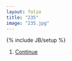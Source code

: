 ```yaml
---
layout: folio
title: "235"
image: "235.jpg"
---
```

{% include JB/setup %}

<div class="copy">
	
</div>

<div class="choice">
	<ol>
		<li><a href="236.html">
			Continue
		</a></li>
	</ol>
</div>
